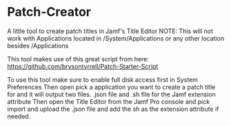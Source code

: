 # Patch-Creator

A little tool to create patch titles in Jamf's Title Editor
NOTE: This will not work with Applications located in /System/Applications or any other location besides /Applications

This tool makes use of this great script from here:
https://github.com/brysontyrrell/Patch-Starter-Script


To use this tool make sure to enable full disk access first in System Preferences
Then open pick a application you want to create a patch title for and it will output two files.
.json file and .sh file for the Jamf extension attribute
Then open the Title Editor from the Jamf Pro console and pick import and upload the .json file and add the sh as the extension attribute if needed.
